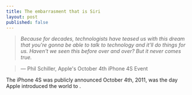 ```yaml
---
title: The embarrasment that is Siri
layout: post
published: false
---
```


> _Because for decades, technologists have teased us with this dream that you're gonna be able to talk to technology and it'll do things for us. Haven't we seen this before over and over? But it never comes true._

> &mdash; Phil Schiller, Apple's October 4th iPhone 4S Event

The iPhone 4S was publicly announced October 4th, 2011, was the day Apple introduced the world to .

